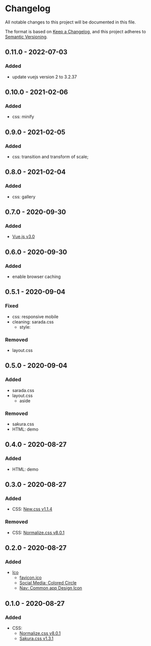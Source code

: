 # Changelog

All notable changes to this project will be documented in this file.

The format is based on [Keep a Changelog](https://keepachangelog.com/en/1.0.0/),
and this project adheres to [Semantic Versioning](https://semver.org/spec/v2.0.0.html).

## 0.11.0 - 2022-07-03
### Added
- update vuejs version 2 to 3.2.37

## 0.10.0 - 2021-02-06
### Added
- css: minify

## 0.9.0 - 2021-02-05
### Added
- css: transition and transform of scale;

## 0.8.0 - 2021-02-04
### Added
- css: gallery

## 0.7.0 - 2020-09-30
### Added
- [Vue.js v3.0](https://v3.vuejs.org/)

## 0.6.0 - 2020-09-30
### Added
- enable browser caching

## 0.5.1 - 2020-09-04
### Fixed
- css: responsive mobile
- cleaning: sarada.css
    - style: <a>

### Removed
- layout.css

## 0.5.0 - 2020-09-04
### Added
- sarada.css
- layout.css
    - aside

### Removed
- sakura.css
- HTML: demo

## 0.4.0 - 2020-08-27
### Added
- HTML: demo

## 0.3.0 - 2020-08-27
### Added
- CSS: [New.css v1.1.4](https://newcss.net/)  

### Removed
- CSS: [Normalize.css v8.0.1](https://github.com/necolas/normalize.css)

## 0.2.0 - 2020-08-27
### Added
- [Ico](https://www.veryicon.com)
    - [favicon.ico](https://www.veryicon.com/icons/movie--tv/naruto-vol-1/haruno-sakura.html)
    - [Social Media: Colored Circle](https://www.veryicon.com/icons/application/common-application-icons/)
    - [Nav: Common app Design Icon](https://www.veryicon.com/icons/application/common-app-design-icon/)

## 0.1.0 - 2020-08-27
### Added
- CSS:
    - [Normalize.css v8.0.1](https://github.com/necolas/normalize.css)
    - [Sakura.css v1.3.1](https://github.com/oxalorg/sakura)